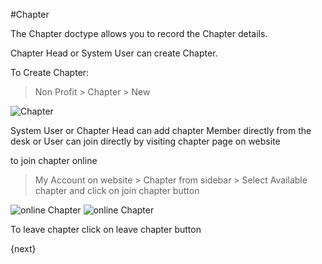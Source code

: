 <!-- add-breadcrumbs -->
#Chapter

The Chapter doctype allows you to record the Chapter details.

Chapter Head or System User can create Chapter.

To Create Chapter:

> Non Profit > Chapter > New

<img class="screenshot" alt="Chapter" src="/docs/assets/img/non_profit/chapter/chapter.png">

System User or Chapter Head can add chapter Member directly from the desk or
User can join directly by visiting chapter page on website

to join chapter online

> My Account on website > Chapter from sidebar > Select Available chapter and click on join chapter button

<img class="screenshot" alt="online Chapter" src="/docs/assets/img/non_profit/chapter/online_chapter.png">

<img class="screenshot" alt="online Chapter" src="/docs/assets/img/non_profit/chapter/online_chapter_join.png">


To leave chapter click on leave chapter button

{next}